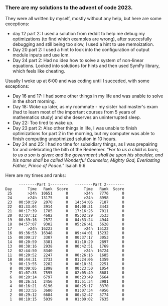 ### There are my solutions to the advent of code 2023.

They were all written by myself, mostly without any help, but here are some exceptions:
- day 12 part 2: I used a solution from reddit to help me debug my optimizations (to find which examples are wrong), after succesfully debugging and still being too slow, I used a hint to use memoization.
- Day 20 part 2: I used a hint to look into the configuration of output module inputs and use lcm.
- Day 24 part 2: Had no idea how to solve a system of non-linear equations. Looked into solutions for hints and then used SymPy library, which feels like cheating.

Usually I woke up at 6:00 and was coding until I succeded, with some exceptions:
- Day 16 and 17: I had some other things in my life and was unable to solve in the short morning.
- Day 18: Woke up later, as my roommate - my sister had master's exam (had to learn most of the important courses from 5 years of mathematics study) and she deserves an uninterrupted sleep.
- Day 22: Too tired to wake up.
- Day 23 part 2: Also other things in life, I was unable to finish optimizations for part 2 in the morning, but my computer was able to finish computing unoptimized solution in 10 hours.
- Day 24 and 25: I had no time for subsidiary things, as I was prepairing for and celebrating the bith of the Redeemer. *"For to us a child is born, to us a son is given; and the government shall be upon his shoulder, and his name shall be called Wonderful Counselor, Mighty God, Everlasting Father, Prince of Peace."* Isaiah 9:6


Here are my times and ranks:

```
      --------Part 1--------   --------Part 2--------
Day       Time   Rank  Score       Time   Rank  Score
 25       >24h  10651      0       >24h   7776      0
 24       >24h  13175      0       >24h   8998      0
 23   00:50:59   2070      0   14:54:06   7187      0
 22   03:33:04   3914      0   04:00:31   3443      0
 21   00:17:39   1785      0   17:16:26   7011      0
 20   03:07:12   4682      0   05:02:29   3533      0
 19   00:39:16   2572      0   04:53:24   4944      0
 18   04:57:07   9302      0   05:26:41   5628      0
 17       >24h  16223      0       >24h  15122      0
 16   09:36:53  16348      0   09:44:01  15232      0
 15   00:09:27   3307      0   00:37:17   3053      0
 14   00:20:59   3381      0   01:10:29   2897      0
 13   00:38:16   2938      0   00:42:51   1769      0
 12   02:44:50   8340      0       >24h  16724      0
 11   00:20:52   2247      0   00:26:16   1685      0
 10   00:44:31   2733      0   01:24:06   1359      0
  9   00:13:55   2282      0   00:18:31   2251      0
  8   00:09:05   1898      0   00:23:50   1054      0
  7   01:07:35   7595      0   02:05:49   8681      0
  6   00:20:14   6797      0   00:23:49   5664      0
  5   00:26:51   2456      0   01:51:34   3981      0
  4   00:16:21   6196      0   00:25:17   3370      0
  3   00:33:55   3680      0   01:07:34   4956      0
  2   00:29:12   6684      0   00:32:47   5774      0
  1   00:10:15   5039      0   01:09:02   7635      0
```